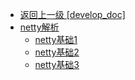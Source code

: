 - [返回上一级 [develop_doc]](txz-note/develop_doc/)
- [netty解析](txz-note/develop_doc/netty解析/)
  - [netty基础1](txz-note/develop_doc/netty解析/netty基础1.md)
  - [netty基础2](txz-note/develop_doc/netty解析/netty基础2.md)
  - [netty基础3](txz-note/develop_doc/netty解析/netty基础3.md)
